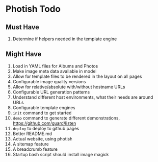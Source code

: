 # Photish Todo

## Must Have

1. Determine if helpers needed in the template engine

## Might Have

1. Load in YAML files for Albums and Photos
1. Make image meta data available in model
1. Allow for template files to be rendered in the layout on all pages
1. Configurable image quality versions
1. Allow for relative/absolute with/without hostname URLs
1. Configurable URL generation patterns
1. Understand different host environments, what their needs are around URLs
1. Configurable template engines
1. `init` command to get started
1. `demo` command to generate different demonstrations, https://github.com/guard/listen
1. `deploy` to deploy to github pages
1. Better README.md
1. Actual website, using photish
1. A sitemap feature
1. A breadcrumb feature
1. Startup bash script should install image magick
